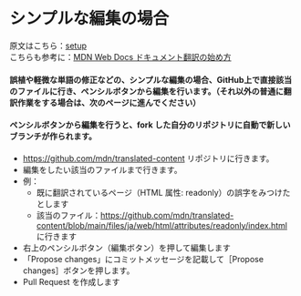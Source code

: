 # シンプルな編集の場合

原文はこちら：[setup](https://github.com/mdn/content#setup)  
こちらも参考に：[MDN Web Docs ドキュメント翻訳の始め方](https://github.com/mozilla-japan/translation/wiki/Get-started-with-translation-of-Mozilla-documentations)

#### 誤植や軽微な単語の修正などの、シンプルな編集の場合、GitHub上で直接該当のファイルに行き、ペンシルボタンから編集を行います。（それ以外の普通に翻訳作業をする場合は、次のページに進んでください）
#### ペンシルボタンから編集を行うと、fork した自分のリポジトリに自動で新しいブランチが作られます。

- https://github.com/mdn/translated-content リポジトリに行きます。
- 編集をしたい該当のファイルまで行きます。
- 例：
  - 既に翻訳されているページ（HTML 属性: readonly）の誤字をみつけたとします
  - 該当のファイル：https://github.com/mdn/translated-content/blob/main/files/ja/web/html/attributes/readonly/index.html に行きます
- 右上のペンシルボタン（編集ボタン）を押して編集します
- 「Propose changes」にコミットメッセージを記載して［Propose changes］ボタンを押します。    
- Pull Request を作成します
